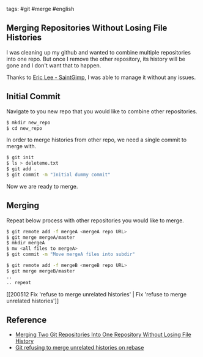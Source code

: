 tags: #git #merge #english

## Merging Repositories Without Losing File Histories

I was cleaning up my github and wanted to combine multiple repositories into one repo.
But once I remove the other repository, its history will be gone and I don't want that to happen.

Thanks to [Eric Lee - SaintGimp](https://saintgimp.org/about/), I was able to manage it without any issues.

## Initial Commit

Navigate to you new repo that you would like to combine other repositories.
```bash
$ mkdir new_repo
$ cd new_repo
```

In order to merge histories from other repo, we need a single commit to merge with.

```bash
$ git init
$ ls > deleteme.txt
$ git add .
$ git commit -m "Initial dummy commit"
```

Now we are ready to merge.

## Merging

Repeat below process with other repositories you would like to merge.
```bash
$ git remote add -f mergeA <mergeA repo URL>
$ git merge mergeA/master
$ mkdir mergeA
$ mv <all files to mergeA>
$ git commit -m "Move mergeA files into subdir"

$ git remote add -f mergeB <mergeB repo URL>
$ git merge mergeB/master
..
.. repeat
```

[[200512 Fix 'refuse to merge unrelated histories' | Fix 'refuse to merge unrelated histories']] 

## Reference
- [Merging Two Git Repositories Into One Repository Without Losing File History](https://saintgimp.org/2013/01/22/merging-two-git-repositories-into-one-repository-without-losing-file-history/)
- [Git refusing to merge unrelated histories on rebase](https://stackoverflow.com/questions/37937984/git-refusing-to-merge-unrelated-histories-on-rebase)